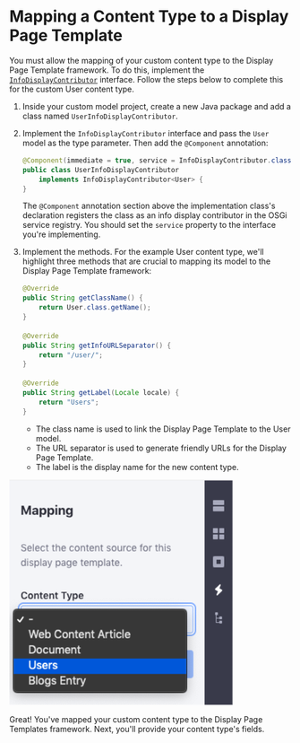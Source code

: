 # Mapping a Content Type to a Display Page Template

You must allow the mapping of your custom content type to the Display Page
Template framework. To do this, implement the
[`InfoDisplayContributor`](@app-ref@/info/2.0.0/javadocs/com/liferay/info/display/contributor/InfoDisplayContributor.html)
interface. Follow the steps below to complete this for the custom User content
type.

1.  Inside your custom model project, create a new Java package and add a class
    named `UserInfoDisplayContributor`.

2.  Implement the `InfoDisplayContributor` interface and pass the `User` model
    as the type parameter. Then add the `@Component` annotation:

    ```java
    @Component(immediate = true, service = InfoDisplayContributor.class)
    public class UserInfoDisplayContributor
        implements InfoDisplayContributor<User> {
    }
    ```

    The `@Component` annotation section above the implementation class's
    declaration registers the class as an info display contributor in the OSGi
    service registry. You should set the `service` property to the interface
    you're implementing.

3.  Implement the methods. For the example User content type, we'll highlight
    three methods that are crucial to mapping its model to the Display Page
    Template framework:

    ```java
    @Override
    public String getClassName() {
        return User.class.getName();
    }

    @Override
    public String getInfoURLSeparator() {
        return "/user/";
    }

    @Override
    public String getLabel(Locale locale) {
        return "Users";
    }
    ```

    - The class name is used to link the Display Page Template to the User
      model.
    - The URL separator is used to generate friendly URLs for the Display Page
      Template.
    - The label is the display name for the new content type.

![Figure 1: After creating the `*InfoDisplayContributor` class, you can create Display Page Templates and map them to your custom model.](../../../images/custom-model-selectable.png)

Great! You've mapped your custom content type to the Display Page Templates
framework. Next, you'll provide your content type's fields.
